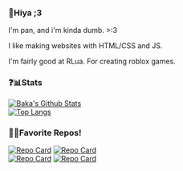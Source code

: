 ### 👋Hiya ;3

I'm pan, and i'm kinda dumb. >:3

I like making websites with HTML/CSS and JS.  
  
I'm fairly good at RLua. For creating roblox games.

### ❓📊Stats
[![Baka's Github Stats](https://github-readme-stats.vercel.app/api?username=bakabakabakabakabaka&show_icons=true)](https://github.com/anuraghazra/github-readme-stats)  
[![Top Langs](https://github-readme-stats.vercel.app/api/top-langs/?username=bakabakabakabakabaka&layout=compact)](https://github.com/anuraghazra/github-readme-stats)

### 🌟✨Favorite Repos!
[![Repo Card](https://github-readme-stats.vercel.app/api/pin/?username=bakabakabakabakabaka&repo=web&show_owner=true)](https://github.com/anuraghazra/github-readme-stats)
[![Repo Card](https://github-readme-stats.vercel.app/api/pin/?username=bakabakabakabakabaka&repo=MWT&show_owner=true)](https://github.com/anuraghazra/github-readme-stats)  
[![Repo Card](https://github-readme-stats.vercel.app/api/pin/?username=torchgm&repo=ModernWinVer&show_owner=true)](https://github.com/anuraghazra/github-readme-stats)
[![Repo Card](https://github-readme-stats.vercel.app/api/pin/?username=bakabakabakabakabaka&repo=RLua-Guide&show_owner=true)](https://github.com/anuraghazra/github-readme-stats)
